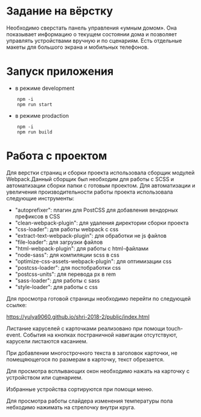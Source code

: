 # Задание на вёрстку

Необходимо сверстать панель управления «умным домом». Она показывает информацию о текущем состоянии дома и позволяет управлять устройствами вручную и по сценариям. Есть отдельные макеты для большого экрана и мобильных телефонов.

# Запуск приложения

- в режиме development
```
    npm -i
    npm run start
```

- в режиме prodaction
```
    npm -i
    npm run build
```

# Работа с проектом

Для верстки страниц и сборки проекта использовала сборщик модулей Webpack.Данный сборщик был необходим для работы с SCSS и автоматизации сборки папки с готовым проектом. Для автоматизации и увеличения производительности работы проекта использовала следующие инструменты:

   - "autoprefixer": плагин для PostCSS для добавления вендорных префиксов в CSS
   - "clean-webpack-plugin":  для удаления директории сборки проекта
   - "css-loader": для работы webpack с css
   - "extract-text-webpack-plugin":  для обработки не js файлов
   - "file-loader": для загрузки файлов
   - "html-webpack-plugin": для работы с html-файлами
  -  "node-sass": для компиляции scss в css
   - "optimize-css-assets-webpack-plugin": для оптимизации css
  -  "postcss-loader": для постобработки css
  -  "postcss-units": для перевода px в rem
  -  "sass-loader": для работы с sass
  -  "style-loader": для работы с css
  
  Для просмотра готовой страницы необходимо перейти по следующей ссылке:
  
  https://yulya9060.github.io/shri-2018-2/public/index.html
  
  Листание каруселей с карточками реализовано при помощи touch-event. События на кнопках постраничной навигации отсутствуют, карусели листаются касанием.
  
  При добавлении многострочного текста в заголовок карточки, не помещяющегося по размерам в карточку, текст обрезается.
  
  Для просмотра всплывающих окон необходимо нажать на карточку с устройством или сценарием.
  
  Избранные устройства сортируются при помощи меню.
  
  Для просмотра работы слайдера изменения температуры пола небходимо нажимать на стрелочку внутри круга.
  
  
